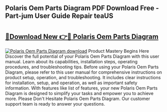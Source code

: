## Polaris Oem Parts Diagram PDF Download Free - Part-jum User Guide Repair teaUS

# <h2><a href="http://dfmtbl.blite.top/?on=Polaris+Oem+Parts+Diagram">🔗Download New 👉🔴 Polaris Oem Parts Diagram</a></h2>

[![Polaris Oem Parts Diagram download](https://i.imgur.com/lujVjoI.png)](http://dfmtbl.blite.top/?on=Polaris+Oem+Parts+Diagram)
Product Mastery Begins Here Discover the full potential of your Polaris Oem Parts Diagram with this user manual. Learn about its capabilities, installation steps, operating procedures, and troubleshooting tips. Before using your Polaris Oem Parts Diagram, please refer to this user manual for comprehensive instructions on product setup, operation, and troubleshooting. It includes clear instructions for installation, setup, and operation, as well as important safety information. With features like list of features, your new Polaris Oem Parts Diagram is designed to simplify your tasks and empower you to achieve more. Please Don't Hesitate Polaris Oem Parts Diagram. Our customer support team is ready to answer your questions.
